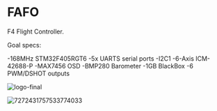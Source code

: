 # FAFO
F4 Flight Controller.

Goal specs:

  -168MHz STM32F405RGT6
  -5x UARTS serial ports
  -I2C1
  -6-Axis ICM-42688-P
  -MAX7456 OSD
  -BMP280 Barometer
  -1GB BlackBox
  -6 PWM/DSHOT outputs


![logo-final](https://github.com/user-attachments/assets/34d32b6a-2165-44f6-bf6f-db9b2c0896a5)

![7272431757533774033](https://github.com/user-attachments/assets/9ac4dcd6-efd1-4812-8eba-661fe0a1daf5)

